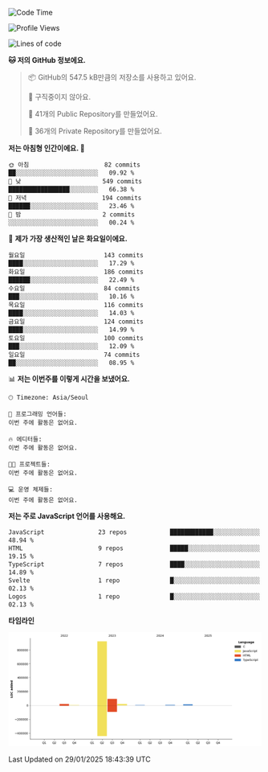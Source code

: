 <!--START_SECTION:waka-->
![Code Time](http://img.shields.io/badge/Code%20Time-131%20hrs%204%20mins-blue)

![Profile Views](http://img.shields.io/badge/Profile%20Views-0-blue)

![Lines of code](https://img.shields.io/badge/%EC%A0%80%EB%8A%94%20%EC%97%AC%ED%83%9C%EA%B9%8C%EC%A7%80%20-1.1%20million%20%EC%A4%84%EC%9D%98%20%EC%BD%94%EB%93%9C%EB%A5%BC%20%EC%9E%91%EC%84%B1%ED%96%88%EC%96%B4%EC%9A%94.-blue)

**🐱 저의 GitHub 정보에요.** 

> 📦 GitHub의 547.5 kB만큼의 저장소를 사용하고 있어요. 
 > 
> 🚫 구직중이지 않아요.
 > 
> 📜 41개의 Public Repository를 만들었어요. 
 > 
> 🔑 36개의 Private Repository를 만들었어요. 
 > 
**저는 아침형 인간이에요. 🐤** 

```text
🌞 아침                     82 commits          ██░░░░░░░░░░░░░░░░░░░░░░░   09.92 % 
🌆 낮　                     549 commits         █████████████████░░░░░░░░   66.38 % 
🌃 저녁                     194 commits         ██████░░░░░░░░░░░░░░░░░░░   23.46 % 
🌙 밤　                     2 commits           ░░░░░░░░░░░░░░░░░░░░░░░░░   00.24 % 
```
📅 **제가 가장 생산적인 날은 화요일이에요.** 

```text
월요일                      143 commits         ████░░░░░░░░░░░░░░░░░░░░░   17.29 % 
화요일                      186 commits         ██████░░░░░░░░░░░░░░░░░░░   22.49 % 
수요일                      84 commits          ███░░░░░░░░░░░░░░░░░░░░░░   10.16 % 
목요일                      116 commits         ████░░░░░░░░░░░░░░░░░░░░░   14.03 % 
금요일                      124 commits         ████░░░░░░░░░░░░░░░░░░░░░   14.99 % 
토요일                      100 commits         ███░░░░░░░░░░░░░░░░░░░░░░   12.09 % 
일요일                      74 commits          ██░░░░░░░░░░░░░░░░░░░░░░░   08.95 % 
```


📊 **저는 이번주를 이렇게 시간을 보냈어요.** 

```text
🕑︎ Timezone: Asia/Seoul

💬 프로그래밍 언어들: 
이번 주에 활동은 없어요.

🔥 에디터들: 
이번 주에 활동은 없어요.

🐱‍💻 프로젝트들: 
이번 주에 활동은 없어요.

💻 운영 체제들: 
이번 주에 활동은 없어요.
```

**저는 주로 JavaScript 언어를 사용해요.** 

```text
JavaScript               23 repos            ████████████░░░░░░░░░░░░░   48.94 % 
HTML                     9 repos             █████░░░░░░░░░░░░░░░░░░░░   19.15 % 
TypeScript               7 repos             ████░░░░░░░░░░░░░░░░░░░░░   14.89 % 
Svelte                   1 repo              █░░░░░░░░░░░░░░░░░░░░░░░░   02.13 % 
Logos                    1 repo              █░░░░░░░░░░░░░░░░░░░░░░░░   02.13 % 
```



**타임라인**

![Lines of Code chart](https://raw.githubusercontent.com/project-dy/project-dy/main/assets/bar_graph.png)


 Last Updated on 29/01/2025 18:43:39 UTC
<!--END_SECTION:waka-->
